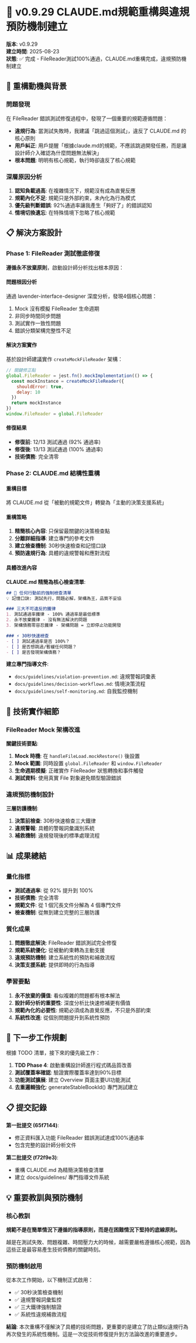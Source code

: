 # 📝 v0.9.29 CLAUDE.md規範重構與違規預防機制建立

**版本**: v0.9.29  
**建立時間**: 2025-08-23  
**狀態**: ✅ 完成 - FileReader測試100%通過，CLAUDE.md重構完成，違規預防機制建立

## 🎯 重構動機與背景

### 問題發現
在 FileReader 錯誤測試修復過程中，發現了一個重要的規範遵循問題：
- **違規行為**: 當測試失敗時，我建議「跳過這個測試」，違反了 CLAUDE.md 的核心原則
- **用戶糾正**: 用戶提醒「根據claude.md的規範，不應該跳過開發任務，而是讓設計師介入確認為什麼問題無法解決」
- **根本問題**: 明明有核心規範，執行時卻違反了核心規範

### 深層原因分析
1. **認知負載過高**: 在複雜情況下，規範沒有成為直覺反應
2. **規範內化不足**: 規範只是外部約束，未內化為行為模式
3. **優先級判斷錯誤**: 92%通過率讓我產生「夠好了」的錯誤認知
4. **情境切換遺忘**: 在特殊情境下忽略了核心規範

## 📋 解決方案設計

### Phase 1: FileReader 測試徹底修復
**遵循永不放棄原則**，啟動設計師分析找出根本原因：

#### 問題根因分析
通過 lavender-interface-designer 深度分析，發現4個核心問題：
1. Mock 沒有模擬 FileReader 生命週期
2. 非同步時間同步問題  
3. 測試實作一致性問題
4. 錯誤分類架構完整性不足

#### 解決方案實作
基於設計師建議實作 `createMockFileReader` 架構：
```javascript
// 關鍵修正點
global.FileReader = jest.fn().mockImplementation(() => {
  const mockInstance = createMockFileReader({ 
    shouldError: true,
    delay: 10
  })
  return mockInstance
})
window.FileReader = global.FileReader
```

#### 修復結果
- **修復前**: 12/13 測試通過 (92% 通過率)
- **修復後**: 13/13 測試通過 (100% 通過率)
- **技術債務**: 完全清零

### Phase 2: CLAUDE.md 結構性重構

#### 重構目標
將 CLAUDE.md 從「被動的規範文件」轉變為「主動的決策支援系統」

#### 重構策略
1. **精簡核心內容**: 只保留最關鍵的決策檢查點
2. **分離詳細指導**: 建立專門的參考文件
3. **建立檢查機制**: 30秒快速檢查和記憶口訣
4. **預防違規行為**: 具體的違規警報和應對流程

#### 具體改進內容

**CLAUDE.md 精簡為核心檢查清單**:
```markdown
## 🚨 任何行動前的強制檢查清單
💡 記憶口訣: 測試先行，問題必解，架構為王，品質不妥協

### 三大不可違反的鐵律
1. 測試通過率鐵律 - 100% 通過率是最低標準
2. 永不放棄鐵律 - 沒有無法解決的問題  
3. 架構債務零容忍鐵律 - 架構問題 = 立即停止功能開發

### ⚡ 30秒快速檢查
- [ ] 測試通過率是否 100%？
- [ ] 是否想跳過/暫緩任何問題？
- [ ] 是否發現架構債務？
```

**建立專門指導文件**:
- `docs/guidelines/violation-prevention.md`: 違規警報詞彙表
- `docs/guidelines/decision-workflows.md`: 情境決策流程
- `docs/guidelines/self-monitoring.md`: 自我監控機制

## 🔧 技術實作細節

### FileReader Mock 架構改進
**關鍵技術要點**:
1. **Mock 時機**: 在 `handleFileLoad.mockRestore()` 後設置
2. **Mock 範圍**: 同時設置 `global.FileReader` 和 `window.FileReader`
3. **生命週期模擬**: 正確實作 FileReader 狀態轉換和事件觸發
4. **測試資料**: 使用真實 File 對象避免類型驗證錯誤

### 違規預防機制設計
**三層防護機制**:
1. **決策前檢查**: 30秒快速檢查三大鐵律
2. **違規警報**: 具體的警報詞彙識別系統
3. **補救機制**: 違規發現後的標準處理流程

## 📊 成果總結

### 量化指標
- **測試通過率**: 從 92% 提升到 100%
- **技術債務**: 完全清零
- **規範文件**: 從 1 個冗長文件分解為 4 個專門文件
- **檢查機制**: 從無到建立完整的三層防護

### 質化成果
1. **問題徹底解決**: FileReader 錯誤測試完全修復
2. **規範系統優化**: 從被動約束轉為主動支援
3. **違規預防機制**: 建立系統性的預防和補救流程
4. **決策支援系統**: 提供即時的行為指導

### 學習要點
1. **永不放棄的價值**: 看似複雜的問題都有根本解法
2. **設計師分析的重要性**: 深度分析比快速修補更有價值  
3. **規範內化的必要性**: 規範必須成為直覺反應，不只是外部約束
4. **系統性改進**: 從個別問題提升到系統性預防

## 🎯 下一步工作規劃

根據 TODO 清單，接下來的優先級工作：
1. **TDD Phase 4**: 啟動重構設計師進行程式碼品質改善
2. **測試覆蓋率確認**: 驗證實際覆蓋率達到90%目標
3. **功能測試擴展**: 建立 Overview 頁面主要UI功能測試
4. **去重邏輯強化**: generateStableBookId() 專門測試建立

## 📋 提交記錄

**第一批提交 (65f7144)**:
- 修正資料匯入功能 FileReader 錯誤測試達成100%通過率
- 包含完整的設計師分析文件

**第二批提交 (f72f9e3)**:
- 重構 CLAUDE.md 為精簡決策檢查清單
- 建立 docs/guidelines/ 專門指導文件系統

## 💡 重要教訓與預防機制

### 核心教訓
**規範不是在簡單情況下遵循的指導原則，而是在困難情況下堅持的底線原則。**

越是在測試失敗、問題複雜、時間壓力大的時候，越需要嚴格遵循核心規範，因為這些正是最容易產生技術債務的關鍵時刻。

### 預防機制啟用
從本次工作開始，以下機制正式啟用：
- ✅ 30秒決策檢查機制
- ✅ 違規警報詞彙監控  
- ✅ 三大鐵律強制驗證
- ✅ 系統性違規補救流程

**結論**: 本次重構不僅解決了具體的技術問題，更重要的是建立了防止類似違規行為再次發生的系統性機制。這是一次從技術修復提升到方法論改進的重要進步。